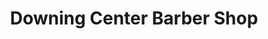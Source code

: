 ---
title: "Downing Center Barber Shop"
url: /los-gatos/downing-center-barber-shop/
shop: Friseur
---